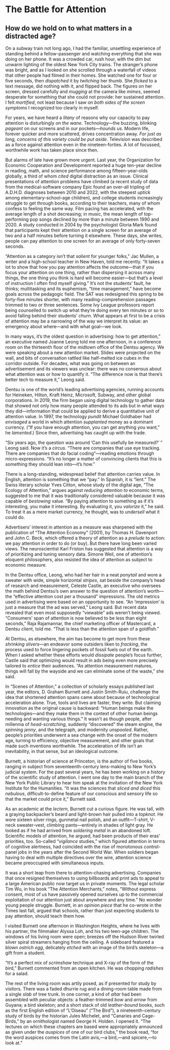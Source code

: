 # The Battle for Attention

## How do we hold on to what matters in a distracted age?

On a subway train not long ago, I had the familiar, unsettling experience of standing behind a fellow-passenger and watching everything that she was doing on her phone. It was a crowded car, rush hour, with the dim but unwarm lighting of the oldest New York City trains. The stranger’s phone was bright, and as I looked on she scrolled through a waterfall of videos that other people had filmed in their homes. She watched one for four or five seconds, then _dispatched_ it by _twitching_ her thumb. She _flicked_ to a text message, did nothing with it, and flipped back. The figures on her screen, dressed carefully and _mugging_ at the camera like _mimes_, seemed desperate for something that she could not provide: her sustained attention. I felt _mortified_, not least because I saw on _both sides of the screen symptoms_ I recognized too clearly in myself.

For years, we have heard a _litany_ of reasons why our capacity to pay attention is disturbingly _on the wane_. Technology—the buzzing, blinking _pageant_ on our screens and in our pockets—_hounds us_. Modern life, forever quicker and more scattered, drives concentration away. _For just as long, concerns of this variety could be put aside_. Television was described as a force against attention even in the nineteen-forties. A lot of focussed, worthwhile work has taken place since then.

But alarms of late have grown more urgent. Last year, the Organization for Economic Cooperation and Development reported a huge ten-year decline in reading, math, and science performance among fifteen-year-olds globally, a third of whom _cited_ digital distraction as an issue. Clinical presentations of attention problems have climbed (a recent study of data from the medical-software company Epic found an over-all tripling of A.D.H.D. diagnoses between 2010 and 2022, with the steepest _uptick_ among elementary-school-age children), and college students increasingly struggle to get through books, according to their teachers, many of whom confess to feeling the same way. Film pacing has accelerated, with the average length of a shot decreasing; in music, the mean length of top-performing pop songs declined by more than a minute between 1990 and 2020. A study conducted in 2004 by the psychologist Gloria Mark found that participants kept their attention on a single screen for an average of two and a half minutes before turning it elsewhere. These days, she writes, people can pay attention to one screen for an average of only forty-seven seconds.

“Attention as a category isn’t that _salient_ for younger folks,” Jac Mullen, a writer and a high-school teacher in New Haven, told me recently. “It takes a lot to show that how you pay attention affects the outcome—that if you focus your attention on one thing, rather than dispersing it across many things, the one thing you think is hard will become easier—but that’s a level of instruction I often find myself giving.” It’s not the students’ fault, he thinks; multitasking and its euphemism, “time management,” have become goals across the pedagogic field. The SAT was redesigned this spring to be forty-five minutes shorter, with many reading-comprehension passages trimmed to two or three sentences. Some Ivy League professors report being counselled to switch up what they’re doing every ten minutes or so to avoid falling behind their students’ _churn_. What appears at first to be a crisis of attention may be a narrowing of the way we interpret its value: an emergency about where—and with what goal—we look.

In many ways, it’s the oldest question in advertising: how to get attention,” an executive named Joanne Leong told me one afternoon, in a conference room on the thirteenth floor of the midtown office of the Dentsu agency. We were speaking about a new attention market. Slides were projected on the wall, and bits of conversation rattled like half-melted ice cubes in the corridor outside. For decades, what was going on between an advertisement and its viewers was unclear: there was no consensus about what attention was or how to quantify it. “The difference now is that there’s better tech to measure it,” Leong said.

Dentsu is one of the world’s leading advertising agencies, running accounts for Heineken, Hilton, Kraft Heinz, Microsoft, Subway, and other global corporations. In 2019, the firm began using digital technology to gather data that showed not only how many people attended to its ads but in what ways they did—information that could be applied to derive a quantitative unit of attention value. In 1997, the technology _pundit_ Michael Goldhaber had _envisaged_ a world in which attention _supplanted_ money as a dominant currency. (“If you have enough attention, you can get anything you want,” he _lamented_.) Since then, advertising has caught up with the trade.

“Six years ago, the question was around ‘Can this usefully be measured?’ ” Leong said. Now it’s a _circus_. “There are companies that use eye tracking. There are companies that do facial coding”—reading emotions through micro-expressions. “It’s no longer a matter of convincing clients that this is something they should lean into—it’s how.”

There is a long-standing, widespread belief that attention carries value. In English, attention is something that we “pay.” In Spanish, it is “lent.” The Swiss literary scholar Yves Citton, whose study of the digital age, “The Ecology of Attention,” argues against _reducing attention to_ economic terms, suggested to me that it was traditionally considered valuable because it was capable of _bestowing_ value. “By paying attention to something as if it’s interesting, you make it interesting. By evaluating it, you _valorize_ it,” he said. To treat it as a mere market currency, he thought, was to _undersell_ what it could do.

Advertisers’ interest in attention as a measure was sharpened with the publication of “The Attention Economy” (2001), by Thomas H. Davenport and John C. Beck, which offered a theory of attention as a _prelude_ to action: we pay attention in order to do (or buy). But there have long been varied views. The neuroscientist Karl Friston has suggested that attention is a way of prioritizing and tuning sensory data. Simone Weil, one of attention’s eloquent philosophers, also resisted the idea of attention as subject to economic measure.

In the Dentsu office, Leong, who had her hair in a neat _ponytail_ and wore a sweater with wide, simple horizontal _stripes_, sat beside the company’s head of research and measurement, Celeste Castle, an executive who oversees the math behind Dentsu’s own answer to the question of attention’s worth—the “effective attention cost per a thousand” impressions. The old metrics used in advertising were based on an opportunity to see. “An ‘impression’ is just a measure that the ad was served,” Leong said. But recent data revealed that even most supposedly “viewable” ads weren’t being viewed. “Consumers’ span of attention is now believed to be less than eight seconds,” Raja Rajamannar, the chief marketing officer of Mastercard, a Dentsu client, told me. “That is less than the attention span of a goldfish.”

At Dentsu, as elsewhere, the aim has become to get more from these _shrinking slivers_—an endeavor some outsiders liken to _fracking_, the process used to force lingering pockets of fossil fuels out of the earth. When I asked whether these efforts would _dissipate_ people’s focus further, Castle said that optimizing would result in ads being even more precisely tailored to _entice_ their audiences. “As attention measurement matures, things will fall by the wayside and we can eliminate some of the waste,” she said.

In “Scenes of Attention,” a collection of scholarly essays published last year, the editors, D. Graham Burnett and Justin Smith-Ruiu, challenge the idea that shortened attention spans came about because of technological acceleration alone. True, tools and lives are faster, they write. But claiming innovation as the original cause is backward: “Human beings make the technologies—and they make them in the context of other human beings needing and wanting various things.” It wasn’t as though people, after millennia of _head-scratching_, suddenly “discovered” the steam engine, the _spinning jenny_, and the telegraph, and modernity _unspooled_. Rather, people’s priorities underwent a sea change with the onset of the modern age, turning to efficiency, objective measurement, and other goals that made such inventions worthwhile. The acceleration of life isn’t an inevitability, in that sense, but an ideological outcome.

Burnett, a historian of science at Princeton, is the author of five books, ranging in subject from seventeenth-century lens-making to New York’s judicial system. For the past several years, he has been working on a history of the scientific study of attention. I went one day to the main branch of the New York Public Library to hear him speak at the invitation of the New York Institute for the Humanities. “It was the sciences that _sliced and diced_ this _nebulous_, difficult-to-define feature of our conscious and sensory life so that the market could price it,” Burnett said.

As an academic at the _lectern_, Burnett cut a curious figure. He was tall, with a graying backpacker’s beard and light-brown hair pulled into a _topknot_. He wore sixteen silver rings, gunmetal nail polish, and an outfit—T-shirt, V-neck sweater-vest, climbing pants—entirely in shades of light gray. He looked as if he had arrived from _soldering metal_ in an abandoned loft. Scientific models of attention, he argued, had been products of their eras’ priorities, too. So-called “_vigilance_ studies,” which figured attention in terms of cognitive alertness, had coincided with the rise of monotonous control-panel jobs in the years after the Second World War. When soldiers began having to deal with multiple directives over the wire, attention science became preoccupied with simultaneous inputs.

It was a short leap from there to attention-chasing advertising. Companies that once resigned themselves to using billboards and print ads to appeal to a large American public now target us in private moments. The legal scholar Tim Wu, in his book “The Attention Merchants,” notes, “Without express consent, most of us have passively opened ourselves up to the commercial exploitation of our attention just about anywhere and any time.” No wonder young people struggle. Burnett, in an _opinion piece_ that he co-wrote in the Times last fall, argued that schools, rather than just expecting students to pay attention, should teach them how.

I visited Burnett one afternoon in Washington Heights, where he lives with his partner, the filmmaker Alyssa Loh, and his two teen-age children. The windows of his living room were open; breezes off the Hudson River twirled silver spiral streamers hanging from the ceiling. A sideboard featured a _blown ostrich egg_, delicately _etched_ with an image of the bird’s skeleton—a gift from a student.

“It’s a perfect mix of _scrimshaw_ technique and X-ray of the form of the bird,” Burnett commented from an open kitchen. He was chopping _radishes_ for a salad.

The rest of the living room was artily posed, as if presented for study by visitors. There was a faded dhurrie rug and a dining-room table made from a single _slab_ of tree trunk. In one corner, a kind of _altar_ had been assembled with peculiar objects: a feather-trimmed _bow_ and _arrow_ from Guyana; a bird skeleton; and a short stack of old _leather-bound_ books, such as the first English edition of “L’Oiseau” (“The Bird”), a nineteenth-century study of birds by the historian Jules Michelet, and “Canaries and Cage-Birds,” by an ornithologist named George H. Holden. I opened it. “The lectures on which these chapters are based were appropriately announced as given under the _auspices_ of one of our bird clubs,” the book read, “for the word auspices comes from the Latin avis,—a bird,—and spicere,—to look at.”
